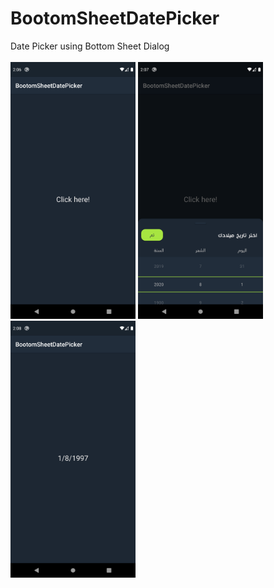 # BootomSheetDatePicker
Date Picker using Bottom Sheet Dialog
<br><br> <img src="1.png" width="200">
 <img src="2.png" width="200">
<img src="3.png" width="200">
